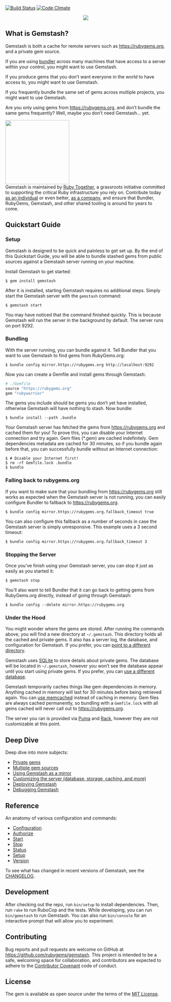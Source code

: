 <!--Automatically generated by Pandoc -->

[![Build
Status](https://travis-ci.org/rubygems/gemstash.svg?branch=master)](https://travis-ci.org/rubygems/gemstash)
[![Code
Climate](https://codeclimate.com/github/rubygems/gemstash/badges/gpa.svg)](https://codeclimate.com/github/rubygems/gemstash)

<p align="center"><img src="gemstash.png" /></p>

## What is Gemstash?

Gemstash is both a cache for remote servers such as
https://rubygems.org, and a private gem source.

If you are using [bundler](http://rubygems.io/) across many machines that
have access to a server within your control, you might want to use
Gemstash.

If you produce gems that you don’t want everyone in the world to have
access to, you might want to use Gemstash.

If you frequently bundle the same set of gems across multiple projects,
you might want to use Gemstash.

Are you only using gems from https://rubygems.org, and don’t bundle the
same gems frequently? Well, maybe you don’t need Gemstash… yet.

<a href="https://rubytogether.org/"><img src="https://rubytogether.org/images/rubies.svg" width=200></a><br/>Gemstash
is maintained by [Ruby Together](https://rubytogether.org/), a
grassroots initiative committed to supporting the critical Ruby
infrastructure you rely on. Contribute today [as an
individual](https://rubytogether.org/developers) or even better, [as a
company](https://rubytogether.org/companies), and ensure that Bundler,
RubyGems, Gemstash, and other shared tooling is around for years to
come.

## Quickstart Guide

### Setup

Gemstash is designed to be quick and painless to get set up. By the end
of this Quickstart Guide, you will be able to bundle stashed gems from
public sources against a Gemstash server running on your machine.

Install Gemstash to get started:

    $ gem install gemstash

After it is installed, starting Gemstash requires no additional steps.
Simply start the Gemstash server with the `gemstash` command:

    $ gemstash start

You may have noticed that the command finished quickly. This is because
Gemstash will run the server in the background by default. The server
runs on port 9292.

### Bundling

With the server running, you can bundle against it. Tell Bundler that
you want to use Gemstash to find gems from RubyGems.org:

    $ bundle config mirror.https://rubygems.org http://localhost:9292

Now you can create a Gemfile and install gems through Gemstash:

``` ruby
# ./Gemfile
source "https://rubygems.org"
gem "rubywarrior"
```

The gems you include should be gems you don’t yet have installed,
otherwise Gemstash will have nothing to stash. Now bundle:

    $ bundle install --path .bundle

Your Gemstash server has fetched the gems from https://rubygems.org and
cached them for you\! To prove this, you can disable your Internet
connection and try again. Gem files (\*.gem) are cached indefinitely.
Gem dependencies metadata are cached for 30 minutes, so if you bundle
again before that, you can successfully bundle without an Internet
connection:

    $ # Disable your Internet first!
    $ rm -rf Gemfile.lock .bundle
    $ bundle

### Falling back to rubygems.org

If you want to make sure that your bundling from https://rubygems.org
still works as expected when the Gemstash server is not running, you can
easily configure Bundler to fallback to https://rubygems.org.

    $ bundle config mirror.https://rubygems.org.fallback_timeout true

You can also configure this fallback as a number of seconds in case the
Gemstash server is simply unresponsive. This example uses a 3 second
timeout:

    $ bundle config mirror.https://rubygems.org.fallback_timeout 3

### Stopping the Server

Once you’ve finish using your Gemstash server, you can stop it just as
easily as you started it:

    $ gemstash stop

You’ll also want to tell Bundler that it can go back to getting gems
from RubyGems.org directly, instead of going through Gemstash:

    $ bundle config --delete mirror.https://rubygems.org

### Under the Hood

You might wonder where the gems are stored. After running the commands
above, you will find a new directory at `~/.gemstash`. This directory
holds all the cached and private gems. It also has a server log, the
database, and configuration for Gemstash. If you prefer, you can [point
to a different directory](docs/gemstash-customize.7.md#files).

Gemstash uses [SQLite](https://www.sqlite.org/) to store details about
private gems. The database will be located in `~/.gemstash`, however you
won’t see the database appear until you start using private gems. If you
prefer, you can [use a different
database](docs/gemstash-customize.7.md#database).

Gemstash temporarily caches things like gem dependencies in memory.
Anything cached in memory will last for 30 minutes before being
retrieved again. You can [use memcached](docs/gemstash-customize.7.md#cache)
instead of caching in memory. Gem files are always cached permanently,
so bundling with a `Gemfile.lock` with all gems cached will never call
out to https://rubygems.org.

The server you ran is provided via [Puma](http://puma.io/) and
[Rack](http://rack.github.io/), however they are not customizable at
this point.

## Deep Dive

Deep dive into more subjects:

  - [Private gems](docs/gemstash-private-gems.7.md)
  - [Multiple gem sources](docs/gemstash-multiple-sources.7.md)
  - [Using Gemstash as a mirror](docs/gemstash-mirror.7.md)
  - [Customizing the server (database, storage, caching, and
    more)](docs/gemstash-customize.7.md)
  - [Deploying Gemstash](docs/gemstash-deploy.7.md)
  - [Debugging Gemstash](docs/gemstash-debugging.7.md)

## Reference

An anatomy of various configuration and commands:

  - [Configuration](docs/gemstash-configuration.5.md)
  - [Authorize](docs/gemstash-authorize.1.md)
  - [Start](docs/gemstash-start.1.md)
  - [Stop](docs/gemstash-stop.1.md)
  - [Status](docs/gemstash-status.1.md)
  - [Setup](docs/gemstash-setup.1.md)
  - [Version](docs/gemstash-version.1.md)

To see what has changed in recent versions of Gemstash, see the
[CHANGELOG](https://github.com/rubygems/gemstash/blob/master/CHANGELOG.md).

## Development

After checking out the repo, run `bin/setup` to install dependencies.
Then, run `rake` to run RuboCop and the tests. While developing, you can
run `bin/gemstash` to run Gemstash. You can also run `bin/console` for
an interactive prompt that will allow you to experiment.

## Contributing

Bug reports and pull requests are welcome on GitHub at
https://github.com/rubygems/gemstash. This project is intended to be a
safe, welcoming space for collaboration, and contributors are expected
to adhere to the [Contributor
Covenant](https://github.com/rubygems/gemstash/blob/master/CODE_OF_CONDUCT.md)
code of conduct.

## License

The gem is available as open source under the terms of the [MIT
License](http://opensource.org/licenses/MIT).
